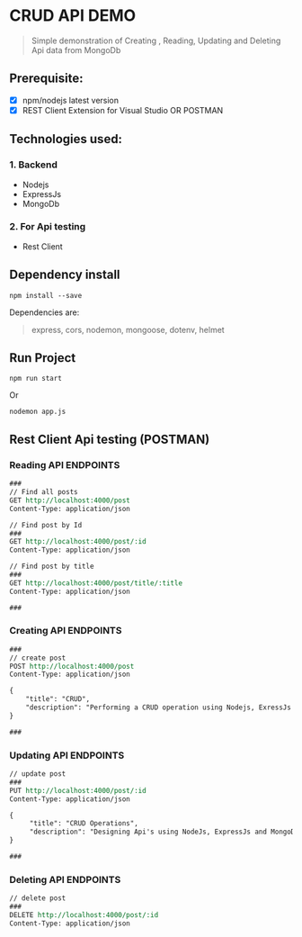 # CRUD API DEMO
> Simple demonstration of Creating , Reading, Updating and Deleting Api data from MongoDb

## Prerequisite:
- [x] npm/nodejs latest version
- [x] REST Client Extension for Visual Studio OR POSTMAN

## Technologies used:
### 1. Backend
- Nodejs
- ExpressJs
- MongoDb
### 2. For Api testing
- Rest Client

## Dependency install
```
npm install --save
```
Dependencies are:
> express, cors, nodemon, mongoose, dotenv, helmet

## Run Project
```
npm run start
```
Or
```
nodemon app.js
```
## Rest Client Api testing (POSTMAN)

### Reading API ENDPOINTS
```rest
###
// Find all posts
GET http://localhost:4000/post
Content-Type: application/json

// Find post by Id
###
GET http://localhost:4000/post/:id
Content-Type: application/json

// Find post by title
###
GET http://localhost:4000/post/title/:title
Content-Type: application/json

###
```

### Creating API ENDPOINTS
```rest
###
// create post
POST http://localhost:4000/post
Content-Type: application/json

{
    "title": "CRUD",
    "description": "Performing a CRUD operation using Nodejs, ExressJs and MongoDb"
}

###
```

### Updating API ENDPOINTS
```rest
// update post
###
PUT http://localhost:4000/post/:id
Content-Type: application/json

{
     "title": "CRUD Operations",
     "description": "Designing Api's using NodeJs, ExpressJs and MongoDb"
}

###
```

### Deleting API ENDPOINTS
```rest
// delete post
###
DELETE http://localhost:4000/post/:id
Content-Type: application/json
```

